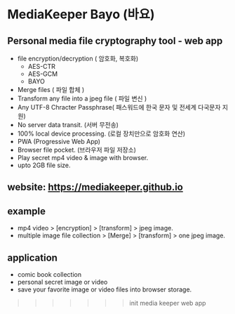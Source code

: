 # MediaKeeper Bayo (바요)

## Personal media file cryptography tool - web app
* file encryption/decryption ( 암호화, 복호화)
  * AES-CTR
  * AES-GCM
  * BAYO
* Merge files ( 파일 합체 )
* Transform any file into a jpeg file ( 파일 변신 )
* Any UTF-8 Chracter Passphrase( 패스워드에 한국 문자 및 전세계 다국문자 지원)
* No server data transit. (서버 무전송)
* 100% local device processing. (로컬 장치만으로 암호화 연산)
* PWA (Progressive Web App) 
* Browser file pocket. (브라우저 파일 저장소)
* Play secret mp4 video & image with browser.
* upto 2GB file size.
## website: https://mediakeeper.github.io


## example
* mp4 video > [encryption] > [transform] > jpeg image.
* multiple image file collection > [Merge] > [transform] > one jpeg image.


## application
* comic book collection
* personal secret image or video
* save your favorite image or video files into browser storage.

>>>>>>> init media keeper web app
